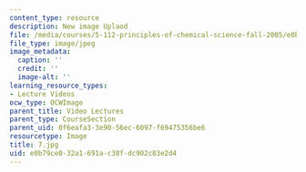 ```yaml
---
content_type: resource
description: New image Uplaod
file: /media/courses/5-112-principles-of-chemical-science-fall-2005/e0b79ce032a1691ac38fdc902c83e2d4_7.jpg
file_type: image/jpeg
image_metadata:
  caption: ''
  credit: ''
  image-alt: ''
learning_resource_types:
- Lecture Videos
ocw_type: OCWImage
parent_title: Video Lectures
parent_type: CourseSection
parent_uid: 0f6eafa3-3e90-56ec-6097-f69475356be6
resourcetype: Image
title: 7.jpg
uid: e0b79ce0-32a1-691a-c38f-dc902c83e2d4
---
```

